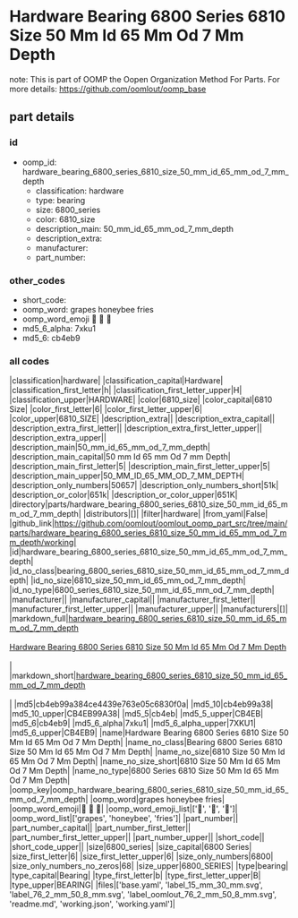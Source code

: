 # Hardware Bearing 6800 Series 6810 Size 50 Mm Id 65 Mm Od 7 Mm Depth  

note: This is part of OOMP the Oopen Organization Method For Parts. For more details: https://github.com/oomlout/oomp_base

##  part details





### id
* oomp_id: hardware_bearing_6800_series_6810_size_50_mm_id_65_mm_od_7_mm_depth
  * classification: hardware
  * type: bearing
  * size: 6800_series
  * color: 6810_size
  * description_main: 50_mm_id_65_mm_od_7_mm_depth
  * description_extra: 
  * manufacturer: 
  * part_number: 

### other_codes
* short_code: 
* oomp_word: grapes honeybee fries
* oomp_word_emoji :grapes: :honeybee: :fries:
* md5_6_alpha: 7xku1
* md5_6: cb4eb9

### all codes 
|classification|hardware|
|classification_capital|Hardware|
|classification_first_letter|h|
|classification_first_letter_upper|H|
|classification_upper|HARDWARE|
|color|6810_size|
|color_capital|6810 Size|
|color_first_letter|6|
|color_first_letter_upper|6|
|color_upper|6810_SIZE|
|description_extra||
|description_extra_capital||
|description_extra_first_letter||
|description_extra_first_letter_upper||
|description_extra_upper||
|description_main|50_mm_id_65_mm_od_7_mm_depth|
|description_main_capital|50 mm Id 65 mm Od 7 mm Depth|
|description_main_first_letter|5|
|description_main_first_letter_upper|5|
|description_main_upper|50_MM_ID_65_MM_OD_7_MM_DEPTH|
|description_only_numbers|50657|
|description_only_numbers_short|51k|
|description_or_color|651k|
|description_or_color_upper|651K|
|directory|parts/hardware_bearing_6800_series_6810_size_50_mm_id_65_mm_od_7_mm_depth|
|distributors|[]|
|filter|hardware|
|from_yaml|False|
|github_link|https://github.com/oomlout/oomlout_oomp_part_src/tree/main/parts/hardware_bearing_6800_series_6810_size_50_mm_id_65_mm_od_7_mm_depth/working|
|id|hardware_bearing_6800_series_6810_size_50_mm_id_65_mm_od_7_mm_depth|
|id_no_class|bearing_6800_series_6810_size_50_mm_id_65_mm_od_7_mm_depth|
|id_no_size|6810_size_50_mm_id_65_mm_od_7_mm_depth|
|id_no_type|6800_series_6810_size_50_mm_id_65_mm_od_7_mm_depth|
|manufacturer||
|manufacturer_capital||
|manufacturer_first_letter||
|manufacturer_first_letter_upper||
|manufacturer_upper||
|manufacturers|[]|
|markdown_full|[hardware_bearing_6800_series_6810_size_50_mm_id_65_mm_od_7_mm_depth](https://github.com/oomlout/oomlout_oomp_part_src/tree/main/parts/hardware_bearing_6800_series_6810_size_50_mm_id_65_mm_od_7_mm_depth/working)<br>[](https://github.com/oomlout/oomlout_oomp_part_src/tree/main/parts/hardware_bearing_6800_series_6810_size_50_mm_id_65_mm_od_7_mm_depth/working)<br>[Hardware Bearing 6800 Series 6810 Size 50 Mm Id 65 Mm Od 7 Mm Depth](https://github.com/oomlout/oomlout_oomp_part_src/tree/main/parts/hardware_bearing_6800_series_6810_size_50_mm_id_65_mm_od_7_mm_depth/working)<br><br>|
|markdown_short|[hardware_bearing_6800_series_6810_size_50_mm_id_65_mm_od_7_mm_depth](https://github.com/oomlout/oomlout_oomp_part_src/tree/main/parts/hardware_bearing_6800_series_6810_size_50_mm_id_65_mm_od_7_mm_depth/working)<br><br>|
|md5|cb4eb99a384ce4439e763e05c6830f0a|
|md5_10|cb4eb99a38|
|md5_10_upper|CB4EB99A38|
|md5_5|cb4eb|
|md5_5_upper|CB4EB|
|md5_6|cb4eb9|
|md5_6_alpha|7xku1|
|md5_6_alpha_upper|7XKU1|
|md5_6_upper|CB4EB9|
|name|Hardware Bearing 6800 Series 6810 Size 50 Mm Id 65 Mm Od 7 Mm Depth|
|name_no_class|Bearing 6800 Series 6810 Size 50 Mm Id 65 Mm Od 7 Mm Depth|
|name_no_size|6810 Size 50 Mm Id 65 Mm Od 7 Mm Depth|
|name_no_size_short|6810 Size 50 Mm Id 65 Mm Od 7 Mm Depth|
|name_no_type|6800 Series 6810 Size 50 Mm Id 65 Mm Od 7 Mm Depth|
|oomp_key|oomp_hardware_bearing_6800_series_6810_size_50_mm_id_65_mm_od_7_mm_depth|
|oomp_word|grapes honeybee fries|
|oomp_word_emoji|:grapes: :honeybee: :fries:|
|oomp_word_emoji_list|[':grapes:', ':honeybee:', ':fries:']|
|oomp_word_list|['grapes', 'honeybee', 'fries']|
|part_number||
|part_number_capital||
|part_number_first_letter||
|part_number_first_letter_upper||
|part_number_upper||
|short_code||
|short_code_upper||
|size|6800_series|
|size_capital|6800 Series|
|size_first_letter|6|
|size_first_letter_upper|6|
|size_only_numbers|6800|
|size_only_numbers_no_zeros|68|
|size_upper|6800_SERIES|
|type|bearing|
|type_capital|Bearing|
|type_first_letter|b|
|type_first_letter_upper|B|
|type_upper|BEARING|
|files|['base.yaml', 'label_15_mm_30_mm.svg', 'label_76_2_mm_50_8_mm.svg', 'label_oomlout_76_2_mm_50_8_mm.svg', 'readme.md', 'working.json', 'working.yaml']|

